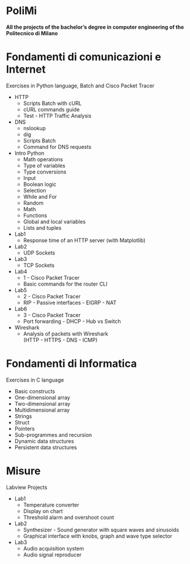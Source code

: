 # PoliMi
<b>All the projects of the bachelor’s degree in computer engineering of the Politecnico di Milano</b>

# Fondamenti di comunicazioni e Internet
Exercises in Python language, Batch and Cisco Packet Tracer
<ul>
  <li>HTTP
    <ul>
      <li>Scripts Batch with cURL</li>
      <li>cURL commands guide</li>
      <li>Test - HTTP Traffic Analysis</li>
    </ul>
  </li>

  <li>DNS
    <ul>
      <li>nslookup</li>
      <li>dig</li>
      <li>Scripts Batch</li>
      <li>Command for DNS requests</li>
    </ul>
  </li>
  
  <li>Intro Python
    <ul>
      <li>Math operations</li>
      <li>Type of variables</li>
      <li>Type conversions</li>
      <li>Input</li>
      <li>Boolean logic</li>
      <li>Selection</li>
      <li>While and For</li>
      <li>Random</li>
      <li>Math</li>
      <li>Functions</li>
      <li>Global and local variables</li>
      <li>Lists and tuples</li>
    </ul>
  </li>
  <li>Lab1
    <ul>
      <li>Response time of an HTTP server (with Matplotlib)</li>
    </ul>
  </li>
  <li>Lab2
    <ul>
      <li>UDP Sockets</li>
    </ul>
  </li>
  <li>Lab3
    <ul>
      <li>TCP Sockets</li>
    </ul>
  </li>
  <li>Lab4
    <ul>
      <li>1 - Cisco Packet Tracer</li>
      <li>Basic commands for the router CLI</li>
    </ul>
  </li>
  <li>Lab5
    <ul>
      <li>2 - Cisco Packet Tracer</li>
      <li>RIP - Passive interfaces - EIGRP - NAT</li>
    </ul>
  </li>
  <li>Lab6
    <ul>
      <li>3 - Cisco Packet Tracer</li>
      <li>Port forwarding - DHCP - Hub vs Switch</li>
    </ul>
  </li>
  <li>Wireshark
      <ul>
        <li>Analysis of packets with Wireshark<br>(HTTP - HTTPS - DNS - ICMP)</li>
      </ul>
</ul>


# Fondamenti di Informatica
Exercises in C language
<ul>
  <li>Basic constructs</li>
  <li>One-dimensional array</li>
  <li>Two-dimensional array</li>
  <li>Multidimensional array</li>
  <li>Strings</li>
  <li>Struct</li>
  <li>Pointers</li>
  <li>Sub-programmes and recursion</li>
  <li>Dynamic data structures</li>
  <li>Persistent data structures</li>
</ul>

# Misure
Labview Projects
<ul>
  <li>Lab1
    <ul>
      <li>Temperature converter</li>
      <li>Display on chart</li>
      <li>Threshold alarm and overshoot count</li>
    </ul>
  </li>
  <li>Lab2
    <ul>
      <li>Synthesizer - Sound generator with square waves and sinusoids</li>
      <li>Graphical interface with knobs, graph and wave type selector</li>
    </ul>
  </li>
  <li>Lab3
    <ul>
      <li>Audio acquisition system</li>
      <li>Audio signal reproducer</li>
    </ul>
  </li>
</ul>

